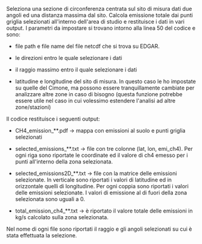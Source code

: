 Seleziona una sezione di circonferenza centrata sul sito di misura dati due angoli ed una distanza massima dal sito.
Calcola emissione totale dai punti griglia selezionati all'interno dell'area di studio e restituisce i dati in vari output.
I parametri da impostare si trovano intorno alla linea 50 del codice e sono:

- file path e file name del file netcdf che si trova su EDGAR.

- le direzioni entro le quale selezionare i dati

- il raggio massimo entro il quale selezionare i dati

- latitudine e longitudine del sito di misura. In questo caso le ho impostate su quelle del Cimone, ma possono essere tranquillamente cambiate per analizzare altre zone in caso di bisogno (questa funzione potrebbe essere utile nel caso in cui volessimo estendere l'analisi ad altre zone/stazioni)

Il codice restituisce i seguenti output:

- CH4_emission_**.pdf    ->   mappa con emissioni al suolo e punti griglia selezionati

- selected_emissions_**.txt   ->   file con tre colonne (lat, lon, emi_ch4). Per ogni riga sono riportate le coordinate ed il valore di ch4 emesso per i punti all'interno della zona selezionata.

- selected_emissions2D_**.txt   ->   file con la matrice delle emissioni selezionate. In verticale sono riportati i valori di latitudine ed in orizzontale quelli di longitudine. Per ogni coppia sono riportati i valori delle emissioni selezionate. I valori di emissione al di fuori della zona selezionata sono uguali a 0.

 - total_emission_ch4_**.txt   ->   è riportato il valore totale delle emissioni in kg/s calcolato sulla zona selezionata.

Nel nome di ogni file sono riportati il raggio e gli angoli selezionati su cui è stata effettuata la selezione.

